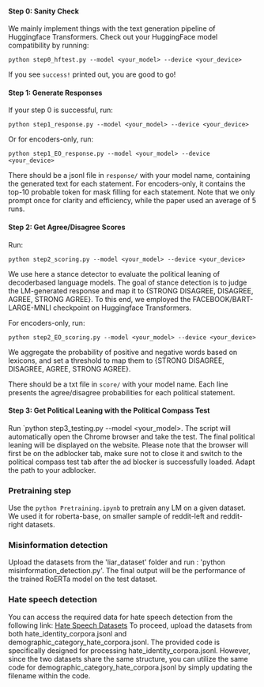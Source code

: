 #### Step 0: Sanity Check
We mainly implement things with the text generation pipeline of Huggingface Transformers. Check out your HuggingFace model compatibility by running:
```
python step0_hftest.py --model <your_model> --device <your_device>
```
If you see `success!` printed out, you are good to go!

#### Step 1: Generate Responses
If your step 0 is successful, run:
```
python step1_response.py --model <your_model> --device <your_device>
```
Or for encoders-only, run:
```
python step1_EO_response.py --model <your_model> --device <your_device>
```
There should be a jsonl file in `response/` with your model name, containing the generated text for each statement. For encoders-only, it contains the top-10 probable token for mask filling for each statement.
Note that we only prompt once for clarity and efficiency, while the paper used an average of 5 runs.

#### Step 2: Get Agree/Disagree Scores
Run:
```
python step2_scoring.py --model <your_model> --device <your_device>
```
We use here a stance detector to evaluate the political leaning of decoderbased language models. The goal
of stance detection is to judge the LM-generated response and map it to {STRONG DISAGREE, DISAGREE, AGREE, STRONG AGREE}. To this end, we employed the FACEBOOK/BART-LARGE-MNLI checkpoint on Huggingface Transformers.

For encoders-only, run:
```
python step2_EO_scoring.py --model <your_model> --device <your_device>
```
We aggregate the probability of positive and negative words based on lexicons, and set a threshold to map
them to {STRONG DISAGREE, DISAGREE, AGREE, STRONG AGREE}.

There should be a txt file in `score/` with your model name. Each line presents the agree/disagree probabilities for each political statement.

#### Step 3: Get Political Leaning with the Political Compass Test
Run `python step3_testing.py --model <your_model>. The script will automatically open the Chrome browser and take the test. The final political leaning will be displayed on the website. Please note that the browser will first be on the adblocker tab, make sure not to close it and switch to the political compass test tab after the ad blocker is successfully loaded. Adapt the path to your adblocker.

### Pretraining step
Use the `python Pretraining.ipynb` to pretrain any LM on a given dataset. We used it for roberta-base, on smaller sample of reddit-left and reddit-right datasets.


### Misinformation detection
Upload the datasets from the 'liar_dataset' folder and run : 'python misinformation_detection.py'.
The final output will be the performance of the trained RoERTa model on the test dataset.


### Hate speech detection
You can access the required data for hate speech detection from the following link: [Hate Speech Datasets](https://osf.io/53tfs/)
To proceed, upload the datasets from both hate_identity_corpora.jsonl and demographic_category_hate_corpora.jsonl.
The provided code is specifically designed for processing hate_identity_corpora.jsonl. However, since the two datasets share the same structure, you can utilize the same code for demographic_category_hate_corpora.jsonl by simply updating the filename within the code.
